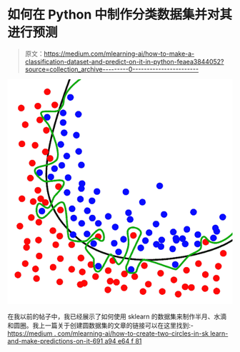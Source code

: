 # 如何在 Python 中制作分类数据集并对其进行预测

> 原文：<https://medium.com/mlearning-ai/how-to-make-a-classification-dataset-and-predict-on-it-in-python-feaea3844052?source=collection_archive---------0----------------------->

![](img/879e18db9e5f5e87cc79e27a994ee7c0.png)

在我以前的帖子中，我已经展示了如何使用 sklearn 的数据集来制作半月、水滴和圆圈。我上一篇关于创建圆数据集的文章的链接可以在这里找到:-[https://medium . com/mlearning-ai/how-to-create-two-circles-in-sk learn-and-make-predictions-on-it-691 a94 e64 f 81](/mlearning-ai/how-to-create-two-circles-in-sklearn-and-make-predictions-on-it-691a94e64f81)